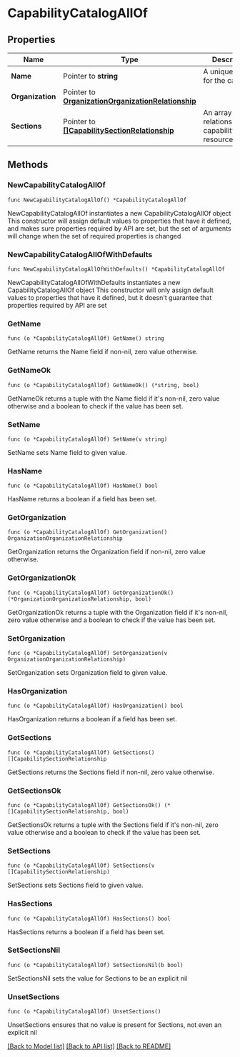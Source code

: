 # CapabilityCatalogAllOf

## Properties

Name | Type | Description | Notes
------------ | ------------- | ------------- | -------------
**Name** | Pointer to **string** | A unique name for the catalog. | [optional] 
**Organization** | Pointer to [**OrganizationOrganizationRelationship**](organization.Organization.Relationship.md) |  | [optional] 
**Sections** | Pointer to [**[]CapabilitySectionRelationship**](capability.Section.Relationship.md) | An array of relationships to capabilitySection resources. | [optional] 

## Methods

### NewCapabilityCatalogAllOf

`func NewCapabilityCatalogAllOf() *CapabilityCatalogAllOf`

NewCapabilityCatalogAllOf instantiates a new CapabilityCatalogAllOf object
This constructor will assign default values to properties that have it defined,
and makes sure properties required by API are set, but the set of arguments
will change when the set of required properties is changed

### NewCapabilityCatalogAllOfWithDefaults

`func NewCapabilityCatalogAllOfWithDefaults() *CapabilityCatalogAllOf`

NewCapabilityCatalogAllOfWithDefaults instantiates a new CapabilityCatalogAllOf object
This constructor will only assign default values to properties that have it defined,
but it doesn't guarantee that properties required by API are set

### GetName

`func (o *CapabilityCatalogAllOf) GetName() string`

GetName returns the Name field if non-nil, zero value otherwise.

### GetNameOk

`func (o *CapabilityCatalogAllOf) GetNameOk() (*string, bool)`

GetNameOk returns a tuple with the Name field if it's non-nil, zero value otherwise
and a boolean to check if the value has been set.

### SetName

`func (o *CapabilityCatalogAllOf) SetName(v string)`

SetName sets Name field to given value.

### HasName

`func (o *CapabilityCatalogAllOf) HasName() bool`

HasName returns a boolean if a field has been set.

### GetOrganization

`func (o *CapabilityCatalogAllOf) GetOrganization() OrganizationOrganizationRelationship`

GetOrganization returns the Organization field if non-nil, zero value otherwise.

### GetOrganizationOk

`func (o *CapabilityCatalogAllOf) GetOrganizationOk() (*OrganizationOrganizationRelationship, bool)`

GetOrganizationOk returns a tuple with the Organization field if it's non-nil, zero value otherwise
and a boolean to check if the value has been set.

### SetOrganization

`func (o *CapabilityCatalogAllOf) SetOrganization(v OrganizationOrganizationRelationship)`

SetOrganization sets Organization field to given value.

### HasOrganization

`func (o *CapabilityCatalogAllOf) HasOrganization() bool`

HasOrganization returns a boolean if a field has been set.

### GetSections

`func (o *CapabilityCatalogAllOf) GetSections() []CapabilitySectionRelationship`

GetSections returns the Sections field if non-nil, zero value otherwise.

### GetSectionsOk

`func (o *CapabilityCatalogAllOf) GetSectionsOk() (*[]CapabilitySectionRelationship, bool)`

GetSectionsOk returns a tuple with the Sections field if it's non-nil, zero value otherwise
and a boolean to check if the value has been set.

### SetSections

`func (o *CapabilityCatalogAllOf) SetSections(v []CapabilitySectionRelationship)`

SetSections sets Sections field to given value.

### HasSections

`func (o *CapabilityCatalogAllOf) HasSections() bool`

HasSections returns a boolean if a field has been set.

### SetSectionsNil

`func (o *CapabilityCatalogAllOf) SetSectionsNil(b bool)`

 SetSectionsNil sets the value for Sections to be an explicit nil

### UnsetSections
`func (o *CapabilityCatalogAllOf) UnsetSections()`

UnsetSections ensures that no value is present for Sections, not even an explicit nil

[[Back to Model list]](../README.md#documentation-for-models) [[Back to API list]](../README.md#documentation-for-api-endpoints) [[Back to README]](../README.md)


